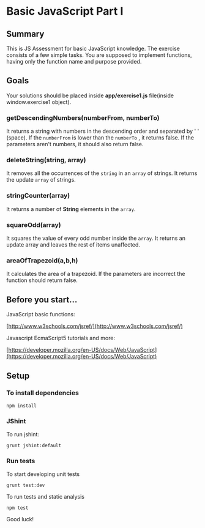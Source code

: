 # Basic JavaScript Part I

## Summary
This is JS Assessment for basic JavaScript knowledge. The exercise consists of a few simple tasks. You are supposed to implement functions, having only the function name and purpose provided.
 
## Goals

Your solutions should be placed inside **app/exercise1.js** file(inside window.exercise1 object).

### getDescendingNumbers(numberFrom, numberTo)

It returns a string with numbers in the descending order and separated by ' ' (space). If the `numberFrom` is lower than the `numberTo` , it returns false. If the parameters aren't numbers, it should also return false. 

### deleteString(string, array)

It removes all the occurrences of the `string` in an `array` of strings. It returns the update `array` of strings.

### stringCounter(array)

It returns a number of **String** elements in the `array`.

### squareOdd(array)

It squares the value of every odd number inside the `array`. It returns an update array and leaves the rest of items unaffected.

### areaOfTrapezoid(a,b,h)

It calculates the area of a trapezoid. If the parameters are incorrect the function should return false.

## Before you start...

JavaScript basic functions: 

[http://www.w3schools.com/jsref/](http://www.w3schools.com/jsref/)
    
Javascript EcmaScript5 tutorials and more: 

[https://developer.mozilla.org/en-US/docs/Web/JavaScript](https://developer.mozilla.org/en-US/docs/Web/JavaScript)    

## Setup

### To install dependencies

    npm install

### JShint

To run jshint:

    grunt jshint:default

### Run tests

To start developing unit tests

    grunt test:dev
 
To run tests and static analysis

    npm test

Good luck!
